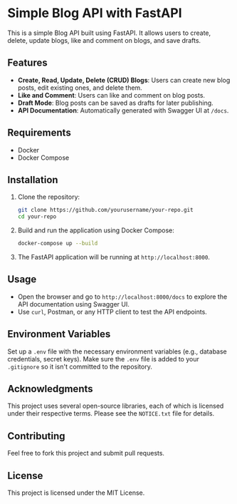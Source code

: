 # Simple Blog API with FastAPI

This is a simple Blog API built using FastAPI. It allows users to create, delete, update blogs, like and comment on blogs, and save drafts.

## Features

- **Create, Read, Update, Delete (CRUD) Blogs**: Users can create new blog posts, edit existing ones, and delete them.
- **Like and Comment**: Users can like and comment on blog posts.
- **Draft Mode**: Blog posts can be saved as drafts for later publishing.
- **API Documentation**: Automatically generated with Swagger UI at `/docs`.

## Requirements

- Docker
- Docker Compose

## Installation

1. Clone the repository:

    ```bash
    git clone https://github.com/yourusername/your-repo.git
    cd your-repo
    ```

2. Build and run the application using Docker Compose:

    ```bash
    docker-compose up --build
    ```

3. The FastAPI application will be running at `http://localhost:8000`.

## Usage

- Open the browser and go to `http://localhost:8000/docs` to explore the API documentation using Swagger UI.
- Use `curl`, Postman, or any HTTP client to test the API endpoints.

## Environment Variables

Set up a `.env` file with the necessary environment variables (e.g., database credentials, secret keys). Make sure the `.env` file is added to your `.gitignore` so it isn't committed to the repository.

## Acknowledgments

This project uses several open-source libraries, each of which is licensed under their respective terms. Please see the `NOTICE.txt` file for details.

## Contributing

Feel free to fork this project and submit pull requests.

## License

This project is licensed under the MIT License.
